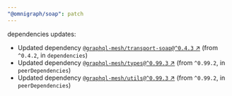 ```yaml
---
"@omnigraph/soap": patch
---
```

dependencies updates:
  - Updated dependency [`@graphql-mesh/transport-soap@^0.4.3` ↗︎](https://www.npmjs.com/package/@graphql-mesh/transport-soap/v/0.4.3) (from `^0.4.2`, in `dependencies`)
  - Updated dependency [`@graphql-mesh/types@^0.99.3` ↗︎](https://www.npmjs.com/package/@graphql-mesh/types/v/0.99.3) (from `^0.99.2`, in `peerDependencies`)
  - Updated dependency [`@graphql-mesh/utils@^0.99.3` ↗︎](https://www.npmjs.com/package/@graphql-mesh/utils/v/0.99.3) (from `^0.99.2`, in `peerDependencies`)
